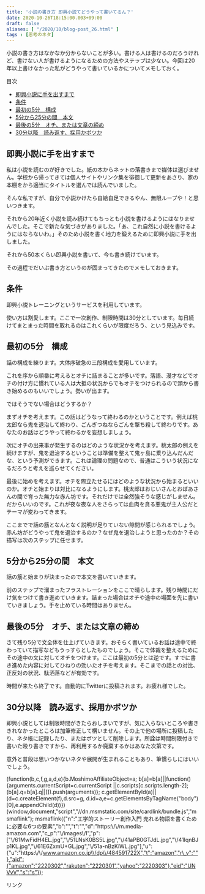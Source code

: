 ```yaml
---
title: '小説の書き方 即興小説てどうやって書いてるん？'
date: 2020-10-26T18:15:00.003+09:00
draft: false
aliases: [ "/2020/10/blog-post_26.html" ]
tags : [思考のネタ]
---
```


小説の書き方はなかなか分からないことが多い。書ける人は書けるのだろうけれど、書けない人が書けるようになるための方法やステップは少ない。今回は20年以上書けなかった私がどうやって書いているかについてメモしておく。

目次

*   [即興小説に手を出すまで](#即興小説に手を出すまで)
*   [条件](#条件)
*   [最初の5分　構成](#最初の5分_構成)
*   [5分から25分の間　本文](#5分から25分の間_本文)
*   [最後の5分　オチ、または文章の締め](#最後の5分_オチ、または文章の締め)
*   [30分以降　読み返す、採用かボツか](#30分以降_読み返す、採用かボツか)

即興小説に手を出すまで[](#即興小説に手を出すまで "即興小説に手を出すまで")
-----------------------------------------

私は小説を読むのが好きでした。紙の本からネットの落書きまで媒体は選びません。学校から帰ってきては個人サイトやリンク集を徘徊して更新をあさり、家の本棚をから適当にタイトルを選んでは読んでいました。

そんな私ですが、自分で小説かけたら自給自足できるやん、無限ループや！と思いつきます。

それから20年近く小説を読み続けてもちっとも小説を書けるようにはなりませんでした。そこで新たな気づきがありました。「あ、これ自然に小説を書けるようにはならないわ。」そのため小説を書く地力を鍛えるために即興小説に手を出しました。

それから50本くらい即興小説を書いて、今も書き続けています。

その過程でだいぶ書き方というのが固まってきたのでメモしておきます。

条件[](#条件 "条件")
--------------

即興小説トレーニングというサービスを利用しています。

使い方は割愛します。ここで一次創作、制限時間は30分としています。毎日続けてまとまった時間を取れるのはこれくらいが限度だろう、という見込みです。

最初の5分　構成[](#最初の5分_構成 "最初の5分_構成")
--------------------------------

話の構成を練ります。大体序破急の三段構成を愛用しています。

これを序から順番に考えるとオチに詰まることが多いです。落語、漫才などでオチの付け方に慣れている人は大抵の状況からでもオチをつけられるので頭から書き始めるのもいいでしょう。勢いが出ます。

ではそうでない場合はどうするか？

まずオチを考えます。この話はどうなって終わるのかということです。例えば桃太郎なら鬼を退治して終わり、ごんぎつねならごんを撃ち殺して終わりです。あなたのお話はどうやって終わるかを妄想しましょう。

次にオチの出来事が発生するのはどのような状況かを考えます。桃太郎の例えを続けますが、鬼を退治するということは準備を整えて鬼ヶ島に乗り込んだんだな、という予測ができます。これは論理の問題なので、普通はこういう状況になるだろうと考えを巡らせてください。

最後に始めを考えます。オチを際立たせるにはどのような状況から始まるといいのか。オチと始まりは対比になるようにします。桃太郎はおじいさんとおばあさんの間で育った無力な赤ん坊です。それだけでは全然強そうな感じがしません。だからいいのです。これが夜な夜な人をさらっては血肉を貪る悪鬼が主人公だとテーマが変わってきます。

ここまでで話の筋となんとなく説明が足りていない隙間が感じられるでしょう。赤ん坊がどうやって鬼を退治するのか？なぜ鬼を退治しようと思ったのか？その描写は次のステップに任せます。

5分から25分の間　本文[](#5分から25分の間_本文 "5分から25分の間_本文")
--------------------------------------------

話の筋と始まりが決まったので本文を書いていきます。

前のステップで溜まったフラストレーションをここで晴らします。残り時間にだけ気をつけて書き進めていきます。詰まった場合はオチや途中の場面を先に書いていきましょう。手を止めている時間はありません。

最後の5分　オチ、または文章の締め[](#最後の5分_オチ、または文章の締め "最後の5分_オチ、または文章の締め")
-----------------------------------------------------------

さて残り5分で文全体を仕上げていきます。おそらく書いているお話は途中で終わっていて描写などもうっすらとしたものでしょう。そこで体裁を整えるためにその途中の文に対してオチをつけます。ここは最初の5分とは逆です。すでに書き進めた内容に対してひねりの効いたオチを考えます。そこまでの話との対比、正反対の状況、駄洒落などが有効です。

時間が来たら終了です。自動的にTwitterに投稿されます。お疲れ様でした。

30分以降　読み返す、採用かボツか[](#30分以降_読み返す、採用かボツか "30分以降_読み返す、採用かボツか")
-----------------------------------------------------------

即興小説としては制限時間がきたらおしまいですが、気に入らないところや書ききれなかったところは加筆修正して構いません。その上で他の場所に投稿したり、ネタ帳に記録したり、またはボツとして削除します。所詮は時間制限付きで書いた殴り書きですから、再利用するか廃棄するかはあなた次第です。

意外と普段は思いつかないネタや展開が生まれることもあり、筆慣らしにはいいでしょう。

(function(b,c,f,g,a,d,e){b.MoshimoAffiliateObject=a; b\[a\]=b\[a\]||function(){arguments.currentScript=c.currentScript ||c.scripts\[c.scripts.length-2\];(b\[a\].q=b\[a\].q||\[\]).push(arguments)}; c.getElementById(a)||(d=c.createElement(f),d.src=g, d.id=a,e=c.getElementsByTagName("body")\[0\],e.appendChild(d))}) (window,document,"script","//dn.msmstatic.com/site/cardlink/bundle.js","msmaflink"); msmaflink({"n":"工学的ストーリー創作入門 売れる物語を書くために必要な6つの要素","b":"","t":"","d":"https:\\/\\/m.media-amazon.com","c\_p":"\\/images\\/I","p":\["\\/61MwFidH4EL.jpg","\\/51LNsK0BS5L.jpg","\\/41aPB0GTJdL.jpg","\\/41IqnBJp1KL.jpg","\\/61E6ZxmU+GL.jpg","\\/51a-nBzKiWL.jpg"\],"u":{"u":"https:\\/\\/www.amazon.co.jp\\/dp\\/484591722X","t":"amazon","r\_v":""},"aid":{"amazon":"2220302","rakuten":"2220301","yahoo":"2220303"},"eid":"UNVvV","s":"s"});

リンク